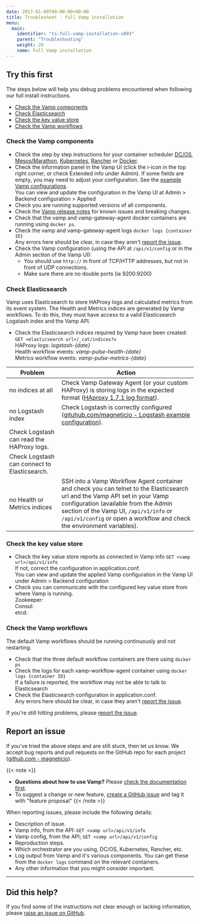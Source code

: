 ```yaml
---
date: 2017-01-09T09:00:00+00:00
title: Troubleshoot - full Vamp installation
menu:
  main:
    identifier: "ts-full-vamp-installation-v093"
    parent: "Troubleshooting"
    weight: 20
    name: Full Vamp installation
---
```


## Try this first

The steps below will help you debug problems encountered when following our full install instructions. 

* [Check the Vamp components](/documentation/troubleshoot/v0.9.3/full-vamp-installation/#check-the-vamp-components)
* [Check Elasticsearch](/documentation/troubleshoot/v0.9.3/full-vamp-installation/#check-elasticsearch)
* [Check the key value store](/documentation/troubleshoot/v0.9.3/full-vamp-installation/#check-the-key-value-store)
* [Check the Vamp workflows](/documentation/troubleshoot/v0.9.3/full-vamp-installation/#check-the-vamp-workflows)

### Check the Vamp components
- Check the step by step instructions for your container scheduler [DC/OS](/documentation/installation/v0.9.3/dcos/), [Mesos/Marathon](/documentation/installation/v0.9.3/mesos-marathon/), [Kubernetes](/documentation/installation/v0.9.3/kubernetes/), [Rancher](/documentation/installation/v0.9.3/rancher/) or [Docker](/documentation/installation/v0.9.3/docker/). 
- Check the information panel in the Vamp UI (click the i-icon in the top right corner, or check Extended info under Admin). If some fields are empty, you may need to adjust your configuration. See the [example Vamp configurations](/documentation/installation/v0.9.3/example-configurations).  
  You can view and update the configuration in the Vamp UI at Admin > Backend configuration > Applied  
- Check you are running supported versions of all components.
- Check the [Vamp release notes](/documentation/release-notes/latest) for known issues and breaking changes.
- Check that the vamp and vamp-gateway-agent docker containers are running using `docker ps`. 
- Check the vamp and vamp-gateway-agent logs `docker logs {container ID}`  
  Any errors here should be clear, in case they aren't [report the issue](/documentation/troubleshoot/v0.9.3/full-vamp-installation/#report-an-issue).
- Check the Vamp configuration (using the API at `/api/v1/config` or in the Admin section of the Vamp UI): 
  - You should use `http://` in front of TCP/HTTP addresses, but not in front of UDP connections. 
  - Make sure there are no double ports (ie 9200:9200)
 
### Check Elasticsearch
Vamp uses Elasticsearch to store HAProxy logs and calculated metrics from its event system. The Health and Metrics indices are generated by Vamp workflows. To do this, they must have access to a valid Elasticsearch Logstash index and the Vamp API. 
  
  - Check the Elasticsearch indices required by Vamp have been created:  
    `GET <elasticsearch url>/_cat/indices?v`  
     HAProxy logs: _logstash-{date}_     
     Health workflow events: _vamp-pulse-health-{date}_  
     Metrics workflow events: _vamp-pulse-metrics-{date}_   

Problem |  Action
----|----
 no indices at all  |  Check Vamp Gateway Agent (or your custom HAProxy) is storing logs in the expected format ([HAproxy 1.7.1 log format](https://github.com/magneticio/vamp-gateway-agent/blob/master/files/usr/local/vamp/haproxy.basic.cfg)).
 no Logstash index  |  Check Logstash is correctly configured ([gituhub.com/magneticio - Logstash example configuration](https://github.com/magneticio/vamp-gateway-agent)).
   |  Check Logstash can read the HAProxy logs.
   |  Check Logstash can connect to Elasticsearch.
 no Health or Metrics indices  |  SSH into a Vamp Workflow Agent container and check you can telnet to the Elasticsearch url and the Vamp API set in your Vamp configuration (available from the Admin section of the Vamp UI,  `/api/v1/info` or `/api/v1/config` or open a workflow and check the environment variables). 

### Check the key value store 
  - Check the key value store reports as connected in Vamp info `GET <vamp url>/api/v1/info`  
  If not, correct the configuration in application.conf.  
  You can view and update the applied Vamp configuration in the Vamp UI under Admin > Backend configuration
  - Check you can communicate with the configured key value store from where Vamp is running.  
  Zookeeper:  
  Consul:  
  etcd:  

### Check the Vamp workflows
The default Vamp workflows should be running continuously and not restarting.

  - Check that the three default workflow containers are there using `docker ps`  
  - Check the logs for each vamp-workflow-agent container using `docker logs {container ID}`  
    If a failure is reported, the workflow may not be able to talk to Elasticsearch 
  - Check the Elasticsearch configuration in application.conf.  
    Any errors here should be clear, in case they aren't [report the issue](/documentation/troubleshoot/v0.9.3/full-vamp-installation/#report-an-issue).

If you're still hitting problems, please [report the issue](/documentation/troubleshoot/v0.9.3/full-vamp-installation/#report-an-issue).

## Report an issue

If you've tried the above steps and are still stuck, then let us know. We accept bug reports and pull requests on the GitHub repo for each project ([github.com - magneticio](https://github.com/magneticio)).

{{< note >}}                                  
* **Questions about how to use Vamp?** Please [check the documentation first](/documentation/).
* To suggest a change or new feature, [create a GitHub issue](https://github.com/magneticio/vamp/issues) and tag it with "feature proposal"
{{< /note >}}

When reporting issues, please include the following details:

- Description of issue.
- Vamp info, from the API: `GET <vamp url>/api/v1/info`
- Vamp config, from the API; `GET <vamp url>/api/v1/config`
- Reproduction steps.
- Which orchestrator are you using, DC/OS, Kubernetes, Rancher, etc.
- Log output from Vamp and it's various components. You can get these from the `docker logs` command on the relevant containers.
- Any other information that you might consider important.

---------------

## Did this help? 

If you find some of the instructions not clear enough or lacking information, please [raise an issue on GitHub](https://github.com/magneticio/vamp.io/issues/new).